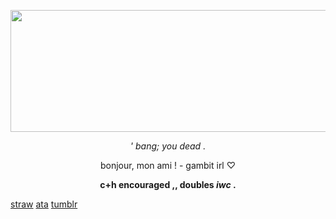 <p align="center">
  <img width="736" height="195" src=![53170a26552d8930f8d74d7e8ec9a78a](https://github.com/user-attachments/assets/18d5894f-c282-47e3-9947-146741f8b896)
>
</p>


*<p align=center> ' bang; you dead .*

<p align=center> bonjour, mon ami !  - gambit irl ♡ 

**<p align=center> c+h encouraged ,, doubles _iwc_ .**

[straw](https://shootforthrill.straw.page/)     [ata](https://shootforthrill.atabook.org/)     [tumblr](https://www.tumblr.com/shootforthrill) 
